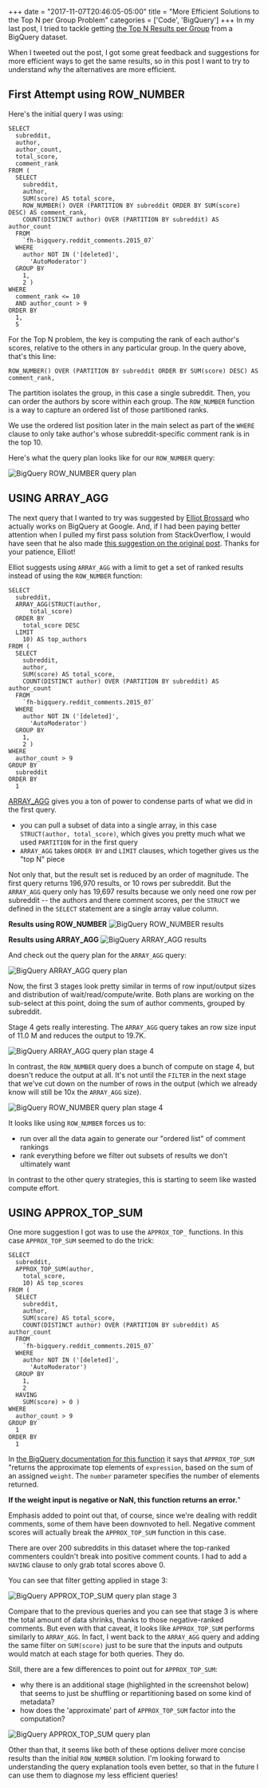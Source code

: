 +++
date = "2017-11-07T20:46:05-05:00"
title = "More Efficient Solutions to the Top N per Group Problem"
categories = ['Code', 'BigQuery']
+++
In my last post, I tried to tackle getting [the Top N Results per Group](/blog/2017/10/30/top-n-per-group-in-bigquery/) from a BigQuery dataset.

When I tweeted out the post, I got some great feedback and suggestions for more efficient ways to get the same results, so in this post I want to try to understand _why_ the alternatives are more efficient.

<!--more-->

## First Attempt using ROW_NUMBER
Here's the initial query I was using:

```
SELECT
  subreddit,
  author,
  author_count,
  total_score,
  comment_rank
FROM (
  SELECT
    subreddit,
    author,
    SUM(score) AS total_score,
    ROW_NUMBER() OVER (PARTITION BY subreddit ORDER BY SUM(score) DESC) AS comment_rank,
    COUNT(DISTINCT author) OVER (PARTITION BY subreddit) AS author_count
  FROM
    `fh-bigquery.reddit_comments.2015_07`
  WHERE
    author NOT IN ('[deleted]',
      'AutoModerator')
  GROUP BY
    1,
    2 )
WHERE
  comment_rank <= 10
  AND author_count > 9
ORDER BY
  1,
  5
```

For the Top N problem, the key is computing the rank of each author's scores, relative to the others in any particular group. In the query above, that's this line:

```
ROW_NUMBER() OVER (PARTITION BY subreddit ORDER BY SUM(score) DESC) AS comment_rank,
```

The partition isolates the group, in this case a single subreddit. Then, you can order the authors by score within each group. The `ROW_NUMBER` function is a way to capture an ordered list of those partitioned ranks.

We use the ordered list position later in the main select as part of the `WHERE` clause to only take author's whose subreddit-specific comment rank is in the top 10.

Here's what the query plan looks like for our `ROW_NUMBER` query:

<img src="/img/row_number_query_plan.png" alt="BigQuery ROW_NUMBER query plan">

## USING ARRAY_AGG

The next query that I wanted to try was suggested by [Elliot Brossard](https://twitter.com/ElliottBrossard) who actually works on BigQuery at Google. And, if I had been paying better attention when I pulled my first pass solution from StackOverflow, I would have seen that he also made [this suggestion on the original post](https://stackoverflow.com/a/44680685). Thanks for your patience, Elliot!

Elliot suggests using `ARRAY_AGG` with a limit to get a set of ranked results instead of using the `ROW_NUMBER` function:

```
SELECT
  subreddit,
  ARRAY_AGG(STRUCT(author,
      total_score)
  ORDER BY
    total_score DESC
  LIMIT
    10) AS top_authors
FROM (
  SELECT
    subreddit,
    author,
    SUM(score) AS total_score,
    COUNT(DISTINCT author) OVER (PARTITION BY subreddit) AS author_count
  FROM
    `fh-bigquery.reddit_comments.2015_07`
  WHERE
    author NOT IN ('[deleted]',
      'AutoModerator')
  GROUP BY
    1,
    2 )
WHERE
  author_count > 9
GROUP BY
  subreddit
ORDER BY
  1
```
[ARRAY_AGG](https://cloud.google.com/bigquery/docs/reference/standard-sql/functions-and-operators#array_agg) gives you a ton of power to condense parts of what we did in the first query. 

- you can pull a subset of data into a single array, in this case `STRUCT(author, total_score)`, which gives you pretty much what we used `PARTITION` for in the first query
- `ARRAY_AGG` takes `ORDER BY` and `LIMIT` clauses, which together gives us the "top N" piece

Not only that, but the result set is reduced by an order of magnitude. The first query returns 196,970 results, or 10 rows per subreddit. But the `ARRAY_AGG` query only has 19,697 results because we only need one row per subreddit -- the authors and there comment scores, per the `STRUCT` we defined in the `SELECT` statement are a single array value column.

**Results using ROW_NUMBER**
<img src="/img/row_number_rows.png" alt="BigQuery ROW_NUMBER results">

**Results using ARRAY_AGG**
<img src="/img/array_agg_rows.png" alt="BigQuery ARRAY_AGG results">

And check out the query plan for the `ARRAY_AGG` query:

<img src="/img/array_agg_query_plan.png" alt="BigQuery ARRAY_AGG query plan">

Now, the first 3 stages look pretty similar in terms of row input/output sizes and distribution of wait/read/compute/write. Both plans are working on the sub-select at this point, doing the sum of author comments, grouped by subreddit.

Stage 4 gets really interesting. The `ARRAY_AGG` query takes an row size input of 11.0 M and reduces the output to 19.7K.

<img src="/img/array_agg_stage_4.png" alt="BigQuery ARRAY_AGG query plan stage 4">

In contrast, the `ROW_NUMBER` query does a bunch of compute on stage 4, but doesn't reduce the output at all. It's not until the `FILTER` in the next stage that we've cut down on the number of rows in the output (which we already know will still be 10x the `ARRAY_AGG` size).

<img src="/img/row_number_stage_4.png" alt="BigQuery ROW_NUMBER query plan stage 4">

It looks like using `ROW_NUMBER` forces us to: 

- run over all the data again to generate our "ordered list" of comment rankings
- rank everything before we filter out subsets of results we don't ultimately want

In contrast to the other query strategies, this is starting to seem like wasted compute effort.

## USING APPROX_TOP_SUM

One more suggestion I got was to use the `APPROX_TOP_` functions. In this case `APPROX_TOP_SUM` seemed to do the trick:

```
SELECT
  subreddit,
  APPROX_TOP_SUM(author,
    total_score,
    10) AS top_scores
FROM (
  SELECT
    subreddit,
    author,
    SUM(score) AS total_score,
    COUNT(DISTINCT author) OVER (PARTITION BY subreddit) AS author_count
  FROM
    `fh-bigquery.reddit_comments.2015_07`
  WHERE
    author NOT IN ('[deleted]',
      'AutoModerator')
  GROUP BY
    1,
    2
  HAVING
    SUM(score) > 0 )
WHERE
  author_count > 9
GROUP BY
  1
ORDER BY
  1
```

In [the BigQuery documentation for this function](https://cloud.google.com/bigquery/docs/reference/standard-sql/functions-and-operators#approx_top_sum) it says that `APPROX_TOP_SUM` "returns the approximate top elements of `expression`, based on the sum of an assigned `weight`. The `number` parameter specifies the number of elements returned.

**If the weight input is negative or NaN, this function returns an error.**"

Emphasis added to point out that, of course, since we're dealing with reddit comments, some of them have been downvoted to hell. Negative comment scores will actually break the `APPROX_TOP_SUM` function in this case.

There are over 200 subreddits in this dataset where the top-ranked commenters couldn't break into positive comment counts. I had to add a `HAVING` clause to only grab total scores above 0.

You can see that filter getting applied in stage 3:

<img src="/img/approx_top_sum_stage_3.png" alt="BigQuery APPROX_TOP_SUM query plan stage 3">

Compare that to the previous queries and you can see that stage 3 is where the total amount of data shrinks, thanks to those negative-ranked comments. But even with that caveat, it looks like 
`APPROX_TOP_SUM` performs similarly to `ARRAY_AGG`. In fact, I went back to the `ARRAY_AGG` query and adding the same filter on `SUM(score)` just to be sure that the inputs and outputs would match at each stage for both queries. They do.

Still, there are a few differences to point out for `APPROX_TOP_SUM`:

- why there is an additional stage (highlighted in the screenshot below) that seems to just be shuffling or repartitioning based on some kind of metadata?
- how does the 'approximate' part of `APPROX_TOP_SUM` factor into the computation?

<img src="/img/approx_top_sum_query_plan.png" alt="BigQuery APPROX_TOP_SUM query plan">

Other than that, it seems like both of these options deliver more concise results than the initial `ROW_NUMBER` solution. I'm looking forward to understanding the query explanation tools even better, so that in the future I can use them to diagnose my less efficient queries!
